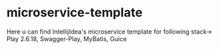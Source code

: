 # microservice-template
Here u can find IntellijIdea's microservice template for following stack-> Play 2.6.18, Swagger-Play, MyBatis, Guice

